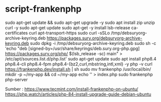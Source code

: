 # script-frankenphp

sudo apt-get update && sudo apt-get upgrade -y
sudo apt install zip unzip curl -y
sudo apt-get update
sudo apt-get -y install lsb-release ca-certificates curl apt-transport-https
sudo curl -sSLo /tmp/debsuryorg-archive-keyring.deb https://packages.sury.org/debsuryorg-archive-keyring.deb
sudo dpkg -i /tmp/debsuryorg-archive-keyring.deb
sudo sh -c 'echo "deb [signed-by=/usr/share/keyrings/deb.sury.org-php.gpg] https://packages.sury.org/php/ $(lsb_release -sc) main" > /etc/apt/sources.list.d/php.list'
sudo apt-get update
sudo apt install php8.4 php8.4-cli php8.4-fpm php8.4-{bz2,curl,mbstring,intl,xml} -y
php -v
curl https://frankenphp.dev/install.sh | sh
sudo mv frankenphp /usr/local/bin/
mkdir -p ~/my-app && cd ~/my-app
echo '<?php echo "Hello, FrankenPHP!"; ?>' > index.php
sudo frankenphp php-server

Sumber :
https://www.tecmint.com/install-frankenphp-on-ubuntu/
https://php.watch/articles/php-84-install-upgrade-guide-debian-ubuntu
